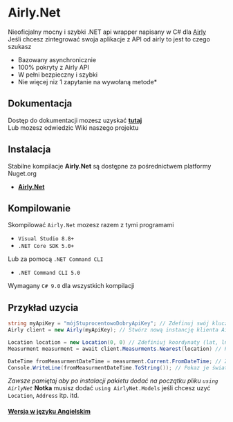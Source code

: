 # Airly.Net
Nieoficjalny mocny i szybki .NET api wrapper napisany w C# dla [Airly](https://developer.airly.org/pl/docs)<br>
Jeśli chcesz zintegrować swoja aplikacje z API od airly to jest to czego szukasz

- Bazowany asynchronicznie
- 100% pokryty z Airly API
- W pełni bezpieczny i szybki
- Nie więcej niz 1 zapytanie na wywołaną metode*

## Dokumentacja
Dostęp do dokumentacji mozesz uzyskać [**tutaj**](https://mondonno.github.io/airly.net)<br>
Lub mozesz odwiedzic Wiki naszego projektu

## Instalacja
Stabilne kompilacje **Airly.Net** są dostępne za pośrednictwem platformy Nuget.org

- [**Airly.Net**](https://www.nuget.org/packages/AirlyNet/)

## Kompilowanie
Skompilować `Airly.Net` mozesz razem z tymi programami

- `Visual Studio 8.8+`
- `.NET Core SDK 5.0+`

Lub za pomocą `.NET Command CLI`

- `.NET Command CLI 5.0`

Wymagany `C# 9.0` dla wszystkich kompilacji

## Przykład uzycia
```csharp
string myApiKey = "mójStuprocentowoDobryApiKey"; // Zdefinuj swój klucz api
Airly client = new Airly(myApiKey); // Stwórz nową instancję klienta Airly API

Location location = new Location(0, 0) // Zdefiniuj koordynaty (lat, lng)
Measurment measurment = await client.Measurments.Nearest(location) // Podaj je

DateTime fromMeasurmentDateTime = measurment.Current.FromDateTime; // Zdectruktuj datę aktualnego pomairy zanieczyszczeń
Console.WriteLine(fromMeasurmentDateTime.ToString()); // Pokaz je światu
```
*Zawsze pamiętaj aby po instalacji pakietu dodać na początku pliku `using AirlyNet`*
**Notka** musisz dodać `using AirlyNet.Models` jeśli chcesz uzyć `Location`, `Address` itp. itd.

#### [Wersja w języku Angielskim](https://github.com/Mondonno/Airly.Net)